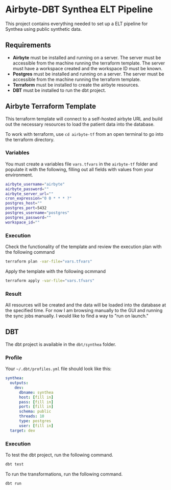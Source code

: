 # Airbyte-DBT Synthea ELT Pipeline

This project contains everything needed to set up a ELT pipeline for Synthea using public synthetic data.

## Requirements

- **Airbyte** must be installed and running on a server. The server must be accessible from the machine running the terraform template. The server must have a workspace created and the workspace ID must be known.
- **Postgres** must be installed and running on a server. The server must be accessible from the machine running the terraform template.
- **Terraform** must be installed to create the airbyte resources.
- **DBT** must be installed to run the dbt project.

## Airbyte Terraform Template

This terraform template will connect to a self-hosted airbyte URL and build out the necessary resources to load the patient data into the database.

To work with terraform, use `cd airbyte-tf` from an open terminal to go into the terraform directory.

### Variables

You must create a variables file `vars.tfvars` in the `airbyte-tf` folder and populate it with the following, filling out all fields with values from your environment.

```bash
airbyte_username="airbyte"
airbyte_password=""
airbyte_server_url=""
cron_expression="0 0 * * * ?"
postgres_host=""
postgres_port=5432
postgres_username="postgres"
postgres_password=""
workspace_id=""
```

### Execution

Check the functionality of the template and review the execution plan with the following command

```bash
terraform plan -var-file="vars.tfvars"
```

Apply the template with the following ocmmand

```bash
terraform apply -var-file="vars.tfvars"
```

### Result

All resources will be created and the data will be loaded into the database at the specified time. For now I am browsing manually to the GUI and running the sync jobs manually. I would like to find a way to "run on launch."

## DBT

The dbt project is available in the `dbt/synthea` folder. 

### Profile

Your `~/.dbt/profiles.yml` file should look like this:

```yaml
synthea:
  outputs:
    dev:
      dbname: synthea
      host: [fill in]
      pass: [fill in]
      port: [fill in]
      schema: public
      threads: 10
      type: postgres
      user: [fill in]
  target: dev
```

### Execution

To test the dbt project, run the following command.

```bash
dbt test
```

To run the transformations, run the following command.

```bash
dbt run
```
